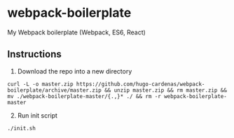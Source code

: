 # webpack-boilerplate
My Webpack boilerplate (Webpack, ES6, React)

## Instructions

1. Download the repo into a new directory
```
curl -L -o master.zip https://github.com/hugo-cardenas/webpack-boilerplate/archive/master.zip && unzip master.zip && rm master.zip && mv ./webpack-boilerplate-master/{.,}* ./ && rm -r webpack-boilerplate-master
```
2. Run init script
```
./init.sh
```
